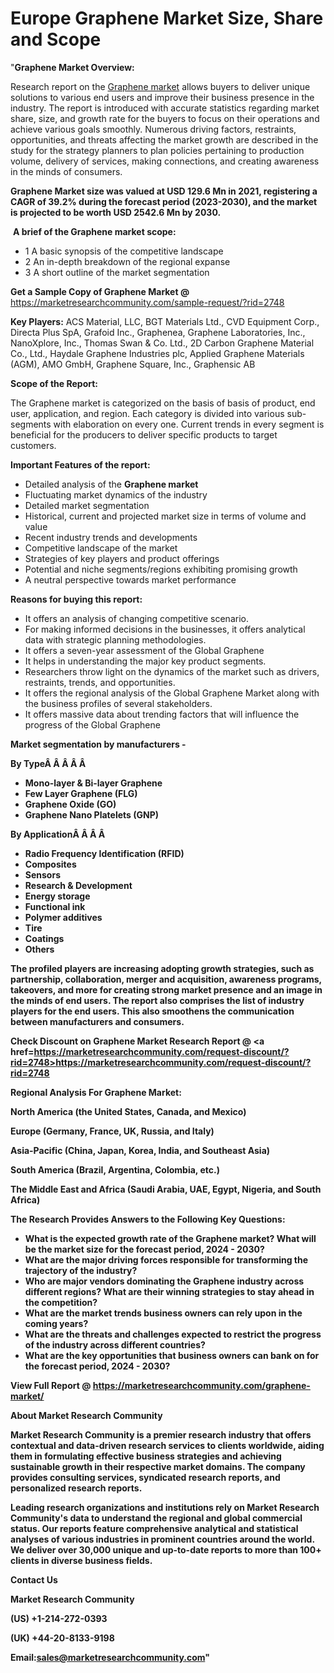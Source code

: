 # Europe Graphene Market Size, Share and Scope
"<strong>Graphene Market Overview:</strong>

Research report on the <a href=https://marketresearchcommunity.com/graphene-market/>Graphene market</a> allows buyers to deliver unique solutions to various end users and improve their business presence in the industry. The report is introduced with accurate statistics regarding market share, size, and growth rate for the buyers to focus on their operations and achieve various goals smoothly. Numerous driving factors, restraints, opportunities, and threats affecting the market growth are described in the study for the strategy planners to plan policies pertaining to production volume, delivery of services, making connections, and creating awareness in the minds of consumers.

<strong>Graphene Market size was valued at USD 129.6 Mn in 2021, registering a CAGR of 39.2% during the forecast period (2023-2030), and the market is projected to be worth USD 2542.6 Mn by 2030.</strong>

 <Strong>A brief of the Graphene market scope:</Strong>
<ul>
 <li>1  A basic synopsis of the competitive landscape</li>
 <li>2  An in-depth breakdown of the regional expanse</li>
 <li>3  A short outline of the market segmentation</li>
</ul>
<strong>Get a Sample Copy of Graphene Market @ </b></strong><a href=https://marketresearchcommunity.com/sample-request/?rid=2748><u>https://marketresearchcommunity.com/sample-request/?rid=2748</u></a>

<strong>Key Players:</strong> 
ACS Material, LLC, BGT Materials Ltd., CVD Equipment Corp., Directa Plus SpA, Grafoid Inc., Graphenea, Graphene Laboratories, Inc., NanoXplore, Inc., Thomas Swan &amp; Co. Ltd., 2D Carbon Graphene Material Co., Ltd., Haydale Graphene Industries plc, Applied Graphene Materials (AGM), AMO GmbH, Graphene Square, Inc., Graphensic AB

<strong>Scope of the Report:</strong>

The Graphene market is categorized on the basis of basis of product, end user, application, and region. Each category is divided into various sub-segments with elaboration on every one. Current trends in every segment is beneficial for the producers to deliver specific products to target customers.

<strong><b>Important Features of the report:</b></strong>
<ul>
  <li>Detailed analysis of the <strong><b>Graphene </b></strong><strong><b>market</b></strong></li>
  <li>Fluctuating market dynamics of the industry</li>
  <li>Detailed market segmentation</li>
  <li>Historical, current and projected market size in terms of volume and value</li>
  <li>Recent industry trends and developments</li>
  <li>Competitive landscape of the market</li>
  <li>Strategies of key players and product offerings</li>
  <li>Potential and niche segments/regions exhibiting promising growth</li>
  <li>A neutral perspective towards market performance</li>
</ul>
<strong><b>Reasons for buying this report:</b></strong>
<ul>
  <li>It offers an analysis of changing competitive scenario.</li>
  <li>For making informed decisions in the businesses, it offers analytical data with strategic planning methodologies.</li>
  <li>It offers a seven-year assessment of the Global Graphene</li>
  <li>It helps in understanding the major key product segments.</li>
  <li>Researchers throw light on the dynamics of the market such as drivers, restraints, trends, and opportunities.</li>
  <li>It offers the regional analysis of the Global Graphene Market along with the business profiles of several stakeholders.</li>
  <li>It offers massive data about trending factors that will influence the progress of the Global Graphene</li>
</ul>

<strong>Market segmentation by manufacturers -</strong>


<strong><strong>By TypeÂ Â Â Â Â  </strong></h4>
<ul>
 	<li>Mono-layer &amp; Bi-layer Graphene</li>
 	<li>Few Layer Graphene (FLG)</li>
 	<li>Graphene Oxide (GO)</li>
 	<li>Graphene Nano Platelets (GNP)</li>
</ul>
<strong><strong>By ApplicationÂ Â Â Â  </strong></h4>
<ul>
 	<li>Radio Frequency Identification (RFID)</li>
 	<li>Composites</li>
 	<li>Sensors</li>
 	<li>Research &amp; Development</li>
 	<li>Energy storage</li>
 	<li>Functional ink</li>
 	<li>Polymer additives</li>
 	<li>Tire</li>
 	<li>Coatings</li>
 	<li>Others</li>
</ul>

The profiled players are increasing adopting growth strategies, such as partnership, collaboration, merger and acquisition, awareness programs, takeovers, and more for creating strong market presence and an image in the minds of end users. The report also comprises the list of industry players for the end users. This also smoothens the communication between manufacturers and consumers.

<strong><b>Check Discount on Graphene Market Research Report @ </b></strong><a href=https://marketresearchcommunity.com/request-discount/?rid=2748><u>https://marketresearchcommunity.com/request-discount/?rid=2748</u></a>

<strong>Regional Analysis For Graphene Market:</strong>

<strong>North America</strong> (the United States, Canada, and Mexico)

<strong>Europe</strong> (Germany, France, UK, Russia, and Italy)

<strong>Asia-Pacific</strong> (China, Japan, Korea, India, and Southeast Asia)

<strong>South America</strong> (Brazil, Argentina, Colombia, etc.)

<strong>The Middle East and Africa</strong> (Saudi Arabia, UAE, Egypt, Nigeria, and South Africa)

<strong>The Research Provides Answers to the Following Key Questions:</strong>
<ul>
 	<li>What is the expected growth rate of the Graphene market? What will be the market size for the forecast period, 2024 - 2030?</li>
 	<li>What are the major driving forces responsible for transforming the trajectory of the industry?</li>
 	<li>Who are major vendors dominating the Graphene industry across different regions? What are their winning strategies to stay ahead in the competition?</li>
 	<li>What are the market trends business owners can rely upon in the coming years?</li>
 	<li>What are the threats and challenges expected to restrict the progress of the industry across different countries?</li>
 	<li>What are the key opportunities that business owners can bank on for the forecast period, 2024 - 2030?</li>
</ul>

<strong>View Full Report @</strong> <a href=https://marketresearchcommunity.com/graphene-market/>https://marketresearchcommunity.com/graphene-market/</a>

<strong>About Market Research Community</strong>

Market Research Community is a premier research industry that offers contextual and data-driven research services to clients worldwide, aiding them in formulating effective business strategies and achieving sustainable growth in their respective market domains. The company provides consulting services, syndicated research reports, and personalized research reports.

Leading research organizations and institutions rely on Market Research Community's data to understand the regional and global commercial status. Our reports feature comprehensive analytical and statistical analyses of various industries in prominent countries around the world. We deliver over 30,000 unique and up-to-date reports to more than 100+ clients in diverse business fields.

<strong>Contact Us</strong>

<strong>Market Research Community</strong>

(US) +1-214-272-0393

(UK) +44-20-8133-9198

<strong>Email:</strong>sales@marketresearchcommunity.com"

